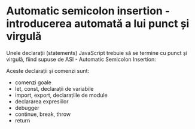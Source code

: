 # Automatic semicolon insertion - introducerea automată a lui punct și virgulă

Unele declarații (statements) JavaScript trebuie să se termine cu punct și virgulă, fiind supuse de ASI - Automatic Semicolon Insertion:

Aceste declarații și comenzi sunt:

- comenzi goale
- let, const, declarații de variabile
- import, export, declarațiile de module
- declararea expresiilor
- debugger
- continue, break, throw
- return
